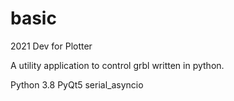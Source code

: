 # basic
2021 Dev for Plotter

A utility application to control grbl written in python.

Python 3.8
PyQt5
serial_asyncio

